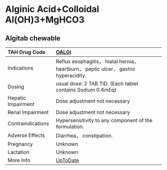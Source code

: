# Alginic Acid+Colloidal Al(OH)3+MgHCO3

## Algitab chewable

| TAH Drug Code      | [OALGI](https://www.tahsda.org.tw/drugs/hissearch.php?drug_code=OALGI)                               |
|:-------------------|:-----------------------------------------------------------------------------------------------------|
| Indications        | Reflux esophagitis， hiatal hernia， heartburn， peptic ulcer， gastric hyperacidity.                |
| Dosing             | usual dose: 2 TAB TID. (Each tablet contains Sodium 0.4mEq)                                          |
| Hepatic Impairment | Dose adjustment not necessary                                                                        |
| Renal Impairment   | Dose adjustment not necessary                                                                        |
| Contraindications  | Hypersensitivity to any component of the formulation.                                                |
| Adverse Effects    | Diarrhea， constipation.                                                                             |
| Pregnancy          | Unknown                                                                                              |
| Lactation          | Unknown                                                                                              |
| More Info          | [UpToDate](https://www.uptodate.com/contents/alginic-acid+colloidal-al(oh)3+mghco3-drug-information) |

